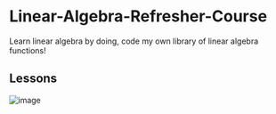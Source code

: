 # Linear-Algebra-Refresher-Course
Learn linear algebra by doing, code my own library of linear algebra functions!

## Lessons
![image](https://github.com/sondosaabed/Linear-Algebra-Refresher-Course/assets/65151701/2e9445a2-8abd-4a4f-a334-4f1604a4cd36)
